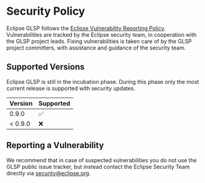 # Security Policy

Eclipse GLSP follows the [Eclipse Vulnerability Reporting Policy](https://www.eclipse.org/security/policy.php). 
Vulnerabilities are tracked by the Eclipse security team, in cooperation with the GLSP project leads.
Fixing vulnerabilities is taken care of by the GLSP project committers, with assistance and guidance of the security team. 

## Supported Versions
Eclipse GLSP is still in the incubation phase. 
During this phase only the most current release is supported with security updates.

| Version | Supported          |
| ------- | ------------------ |
| 0.9.0  | :white_check_mark: |
| < 0.9.0 | :x:|

## Reporting a Vulnerability
We recommend that in case of suspected vulnerabilities you do not use the GLSP public issue tracker, but instead contact the Eclipse Security Team directly via security@eclipse.org.
